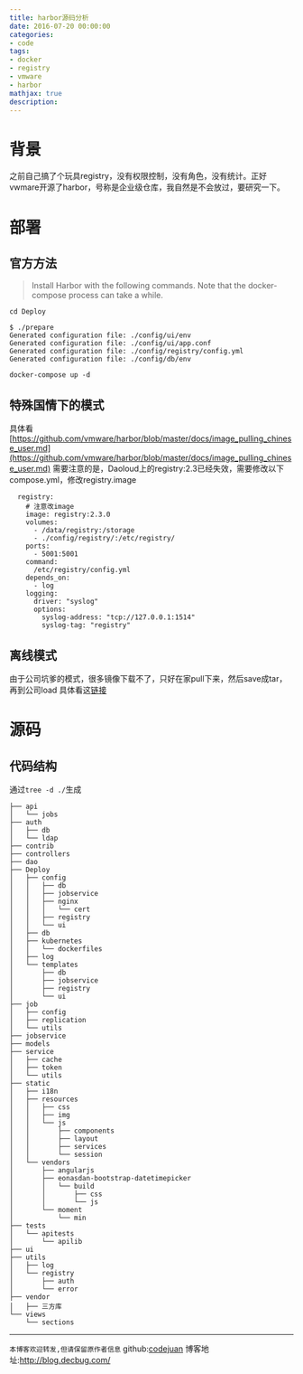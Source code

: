```yaml
---
title: harbor源码分析
date: 2016-07-20 00:00:00
categories:
- code
tags: 
- docker
- registry
- vmware
- harbor
mathjax: true
description: 
---
```

# 背景
之前自己搞了个玩具registry，没有权限控制，没有角色，没有统计。正好vwmare开源了harbor，号称是企业级仓库，我自然是不会放过，要研究一下。

<!--more-->

# 部署

## 官方方法
> Install Harbor with the following commands. Note that the docker-compose process can take a while.
```
cd Deploy

$ ./prepare
Generated configuration file: ./config/ui/env
Generated configuration file: ./config/ui/app.conf
Generated configuration file: ./config/registry/config.yml
Generated configuration file: ./config/db/env

docker-compose up -d
```

## 特殊国情下的模式

具体看[https://github.com/vmware/harbor/blob/master/docs/image_pulling_chinese_user.md](https://github.com/vmware/harbor/blob/master/docs/image_pulling_chinese_user.md)
需要注意的是，Daoloud上的registry:2.3已经失效，需要修改以下compose.yml，修改registry.image
```
  registry:
    # 注意改image
    image: registry:2.3.0
    volumes:
      - /data/registry:/storage
      - ./config/registry/:/etc/registry/
    ports:
      - 5001:5001
    command:
      /etc/registry/config.yml
    depends_on:
      - log
    logging:
      driver: "syslog"
      options:
        syslog-address: "tcp://127.0.0.1:1514"
        syslog-tag: "registry"
```

## 离线模式
由于公司坑爹的模式，很多镜像下载不了，只好在家pull下来，然后save成tar，再到公司load
具体看这[链接](https://github.com/vmware/harbor/releases/download/0.3.0/harbor-0.3.0.tgz)

# 源码

## 代码结构
通过`tree -d ./`生成
```
├── api
│   └── jobs
├── auth
│   ├── db
│   └── ldap
├── contrib
├── controllers
├── dao
├── Deploy
│   ├── config
│   │   ├── db
│   │   ├── jobservice
│   │   ├── nginx
│   │   │   └── cert
│   │   ├── registry
│   │   └── ui
│   ├── db
│   ├── kubernetes
│   │   └── dockerfiles
│   ├── log
│   └── templates
│       ├── db
│       ├── jobservice
│       ├── registry
│       └── ui
├── job
│   ├── config
│   ├── replication
│   └── utils
├── jobservice
├── models
├── service
│   ├── cache
│   ├── token
│   └── utils
├── static
│   ├── i18n
│   ├── resources
│   │   ├── css
│   │   ├── img
│   │   └── js
│   │       ├── components
│   │       ├── layout
│   │       ├── services
│   │       └── session
│   └── vendors
│       ├── angularjs
│       ├── eonasdan-bootstrap-datetimepicker
│       │   └── build
│       │       ├── css
│       │       └── js
│       └── moment
│           └── min
├── tests
│   └── apitests
│       └── apilib
├── ui
├── utils
│   ├── log
│   └── registry
│       ├── auth
│       └── error
├── vendor
│   ├── 三方库
└── views
    └── sections
```

-----------------------

`本博客欢迎转发,但请保留原作者信息`
github:[codejuan](https://github.com/CodeJuan)
博客地址:http://blog.decbug.com/
